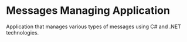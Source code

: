# Messages Managing Application

Application that manages various types of messages using C# and .NET technologies.




